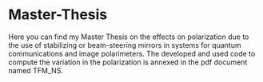 # Master-Thesis
Here you can find my Master Thesis on the effects on polarization due to the use of stabilizing or beam-steering mirrors in systems for quantum
communications and image polarimeters. The developed and used code to compute the variation in the polarization is annexed in the pdf document named TFM_NS.  
